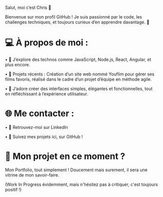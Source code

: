 Salut, moi c’est Chris 👋

Bienvenue sur mon profil GitHub ! Je suis passionné par le code, les challenges techniques, et toujours curieux d’en apprendre davantage. 🚀

# 💻 À propos de moi :
 • 🎯 J’explore des technos comme JavaScript, Node.js, React, Angular, et plus encore.

 • 🔧 Projets récents : Création d’un site web nommé Youflim pour gérer ses films favoris, réalisé dans le cadre d’un projet d’équipe en méthode agile.
 
 • 🎨 J’adore créer des interfaces simples, élégantes et fonctionnelles, tout en réfléchissant à l’expérience utilisateur.

# 🌐 Me contacter :
 • 💼 Retrouvez-moi sur LinkedIn
 
 • 🌟 Suivez mes projets ici, sur GitHub !

# 🌟 Mon projet en ce moment ? 
Mon Portfolio, tout simplement ! Doucement mais surement, il sera une vitrine de mon savoir-faire.

(Work In Progress évidemment, mais n'hésitez pas à critiquer, c'est toujours positif !)
